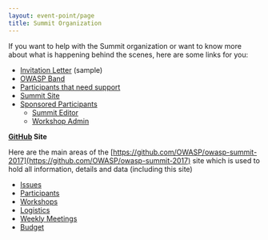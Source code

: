 ```yaml
---
layout: event-point/page
title: Summit Organization
---
```


If you want to help with the Summit organization or want to know more about what is happening behind the scenes, here are some links for you:

* [Invitation Letter](../Logistics/Invitation-letter.md) (sample)
* [OWASP Band](../Logistics/Owasp-Band.html)
* [Participants that need support](../Logistics/Participants-need-support.html)
* [Summit Site](../Logistics/Summit-site.html)
* [Sponsored Participants](../Logistics/Sponsored-Participants.html)
  * [Summit Editor](../Logistics/Summit-Editor.html)
  * [Workshop Admin](../Logistics/Workshop-Admin.html)


**[GitHub](https://github.com/OWASP/owasp-summit-2017) Site** 

Here are the main areas of the [https://github.com/OWASP/owasp-summit-2017](https://github.com/OWASP/owasp-summit-2017) site which is used to hold all information, details and data (including this site)
 
* [Issues](https://github.com/OWASP/owasp-summit-2017/issues)
* [Participants](https://github.com/OWASP/owasp-summit-2017/tree/master/Participants)
* [Workshops](https://github.com/OWASP/owasp-summit-2017/tree/master/Workshops)
* [Logistics](https://github.com/OWASP/owasp-summit-2017/tree/master/Logistics)
* [Weekly Meetings](https://github.com/OWASP/owasp-summit-2017/tree/master/Logistics/meetings)
* [Budget](https://github.com/OWASP/owasp-summit-2017/tree/master/Budget)
